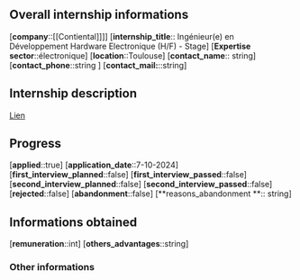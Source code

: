 ## Overall internship informations
[**company**::[[Contiental]]]]
[**internship_title**:: Ingénieur(e) en Développement Hardware Electronique (H/F) - Stage]
[**Expertise sector**::électronique]
[**location**::Toulouse]
[**contact_name**:: string]
[**contact_phone**::string ]
[**contact_mail:**::string]
## Internship description
[Lien]()

## Progress
[**applied**::true]
[**application_date**::7-10-2024]
[**first_interview_planned**::false]
[**first_interview_passed**::false]
[**second_interview_planned**::false]
[**second_interview_passed**::false]
[**rejected**::false]
[**abandonment**::false]
[**reasons_abandonment **:: string]

## Informations obtained
[**remuneration**::int]
[**others_advantages**::string]


### Other informations